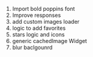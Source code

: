 1. Import bold poppins font
2. Improve responses
3. add custom images loader
4. logic to add favorites
4. stars logic and icons
5. generic cachedImage Widget
6. blur baclgounrd